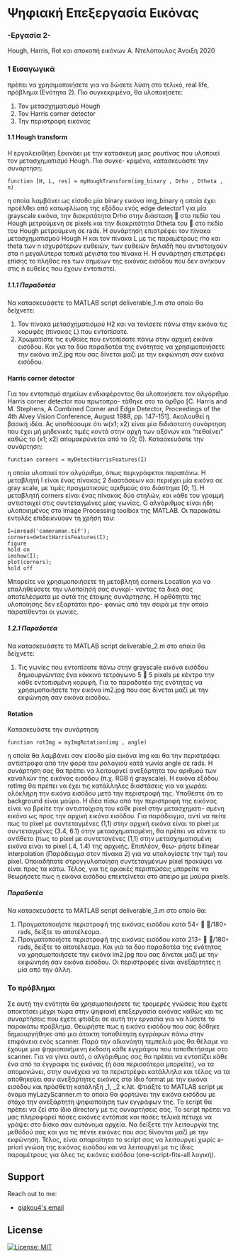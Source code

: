 # Ψηφιακή Επεξεργασία Εικόνας

### -Εργασία 2-
Hough, Harris, Rot και αποκοπή εικόνων
Α. Ντελόπουλος
Άνοιξη 2020

### 1 Εισαγωγικά
πρέπει να χρησιμοποιήσετε για να δώσετε λύση στο τελικό, real life, πρόβλημα (Ενότητα 2). Πιο συγκεκριμένα, θα
υλοποιήσετε:
1. Τον μετασχηματισμό Hough
2. Τον Harris corner detector
3. Την περιστροφή εικόνας

#### 1.1 Hough transform
Η εργαλειοθήκη ξεκινάει με την κατασκευή μιας ρουτίνας που υλοποιεί τον μετασχηματισμό Hough. Πιο συγκε-
κριμένα, κατασκευάστε την συνάρτηση:
```
function [H, L, res] = myHoughTransform(img_binary , Drho , Dtheta , n)
```
η οποία λαμβάνει ως είσοδο μία binary εικόνα img_binary η οποία έχει προέλθει από κατωφλίωση της εξόδου
ενός edge detector1 για μία grayscale εικόνα, την διακριτότητα Drho στην διάσταση  στο πεδίο του Hough μετρούμενη
σε pixels και την διακριτότητα Dtheta του  στο πεδίο του Hough μετρούμενη σε rads.
Η συνάρτηση επιστρέφει τον πίνακα μετασχηματισμού Hough H και τον πίνακα L με τις παραμέτρους rho και
theta των n ισχυρότερων ευθειών, των ευθειών δηλαδή που αντιστοιχούν στα n μεγαλύτερα τοπικά μέγιστα του
πίνακα H. Η συνάρτηση επιστρέφει επίσης το πλήθος res των σημείων της εικόνας εισόδου που δεν ανήκουν στις n
ευθείες που έχουν εντοπιστεί.

##### 1.1.1 Παραδοτέα
Να κατασκευάσετε το MATLAB script deliverable_1.m στο οποίο θα δείχνετε:
1. Τον πίνακα μετασχηματισμού H2 και να τονίσετε πάνω στην εικόνα τις κορυφές (πίνακας L) που εντοπίσατε.
2. Χρωματίστε τις ευθείες που εντοπίσατε πάνω στην αρχική εικόνα εισόδου.
Και για τα δύο παραδοτέα της ενότητας να χρησιμοποιήσετε την εικόνα im2.jpg που σας δίνεται μαζί με την
εκφώνηση σαν εικόνα εισόδου.

#### Harris corner detector
Για τον εντοπισμό σημείων ενδιαφέροντος θα υλοποιήσετε τον αλγόριθμο Harris corner detector που πρωτοπρο-
τάθηκε στο το άρθρο [C. Harris and M. Stephens, A Combined Corner and Edge Detector, Proceedings of the 4th Alvey Vision Conference,
August 1988, pp. 147-151]. Ακολουθεί η βασική ιδέα. Ας υποθέσουμε ότι w(x1; x2) είναι μία διδιάστατη συνάρτηση που
έχει μή μηδενικές τιμές κοντά στην αρχή των αξόνων και “πεθαίνει” καθώς το (x1; x2) απομακρύνεται από το (0; 0).
Κατασκευάστε την συνάρτηση:
```
function corners = myDetectHarrisFeatures(I)
```
η οποία υλοποιεί τον αλγόριθμο, όπως περιγράφεται παραπάνω. Η μεταβλητή I είναι ένας πίνακας 2 διαστάσεων
και περιέχει μία εικόνα σε gray scale, με τιμές πραγματικούς αριθμούς στο διάστημα [0; 1]. Η μεταβλητή corners είναι
ένας πίνακας δύο στηλών, και κάθε του γραμμή αντιστοιχεί στις συντεταγμένες μίας γωνίας. Ο αλγόριθμος είναι ήδη
υλοποιημένος στο Image Processing toolbox της MATLAB. Οι παρακάτω εντολές επιδεικνύουν τη χρήση του:
```
I=imread('cameraman.tif');
corners=detectHarrisFeatures(I);
figure
hold on
imshow(I);
plot(corners);
hold off
```
Μπορείτε να χρησιμοποιήσετε τη μεταβλητή corners.Location για να επαληθεύσετε την υλοποίησή σας συγκρί-
νοντας τα δικά σας αποτελέσματα με αυτά της έτοιμης συνάρτησης. Η ορθότητα της υλοποίησης δεν εξαρτάται προ-
φανώς από την σειρά με την οποία παρατίθενται οι γωνίες.

##### 1.2.1 Παραδοτέα
Να κατασκευάσετε το MATLAB script deliverable_2.m στο οποίο θα δείχνετε:
1. Τις γωνίες που εντοπίσατε πάνω στην grayscale εικόνα εισόδου δημιουργώντας ένα κόκκινο τετράγωνο 5  5
pixels με κέντρο την κάθε εντοπισμένη κορυφή.
Για το παραδοτέο της ενότητας να χρησιμοποιήσετε την εικόνα im2.jpg που σας δίνεται μαζί με την εκφώνηση
σαν εικόνα εισόδου.

#### Rotation
Κατασκευάστε την συνάρτηση:
```
function rotImg = myImgRotation(img , angle)
```
η οποία θα λαμβάνει σαν είσοδο μία εικόνα img και θα την περιστρέφει αντίστροφα από την φορά του ρολογιού
κατά γωνία angle σε rads. Η συνάρτηση σας θα πρέπει να λειτουργεί ανεξάρτητα του αριθμού των καναλιών της
εικόνας εισόδου (π.χ. RGB ή grayscale). H εικόνα εξόδου rotImg θα πρέπει να έχει τις κατάλληλες διαστάσεις για να
χωράει ολόκληρη την εικόνα εισόδου μετά την περιστροφή της. Υποθέστε ότι το background είναι μαύρο.
Η ιδέα πίσω από την περιστροφή της εικόνας είναι να βρείτε την αντιστοίχιση του κάθε pixel στην μετασχηματι-
σμένη εικόνα ως προς την αρχική εικόνα εισόδου. Για παράδειγμα, αντί να πείτε πως το pixel με συντεταγμένες (1,1)
στην αρχική εικόνα είναι το pixel με συντεταγμένες (3.4, 6.1) στην μετασχηματισμένη, θα πρέπει να κάνετε το αντίθετο
(πως το pixel με συντεταγένες (1,1) στην μετασχηματισμένη εικόνα είναι το pixel (.4, 1.4) της αρχικής. Επιπλέον, θεω-
ρήστε bilinear interpolation (Παράδειγμα στον πίνακα 2) για να υπολογίσετε την τιμή του pixel. Οποιαδήποτε
στρογγυλοποίηση συντεταγμένων pixel προκύψει να είναι προς τα κάτω. Τέλος, για τις οριακές περιπτώσεις μπορείτε
να θεωρήσετε πως η εικόνα εισόδου επεκτείνεται στο άπειρο με μαύρα pixels.

##### Παραδοτέα
Να κατασκευάσετε το MATLAB script deliverable_3.m στο οποίο θα:
1. Πραγματοποιήστε περιστροφή της εικόνας εισόδου κατά 54◦  /180◦ rads, δείξτε το αποτέλεσμα.
2. Πραγματοποιήστε περιστροφή της εικόνας εισόδου κατά 213◦  /180◦ rads, δείξτε το αποτέλεσμα.
Και για τα δύο παραδοτέα της ενότητας να χρησιμοποιήσετε την εικόνα im2.jpg που σας δίνεται μαζί με την
εκφώνηση σαν εικόνα εισόδου. Οι περιστροφές είναι ανεξάρτητες η μία από την άλλη.

### Το πρόβλημα
Σε αυτή την ενότητα θα χρησιμοποιήσετε τις τρομερές γνώσεις που έχετε αποκτήσει μέχρι τώρα στην ψηφιακή
επεξεργασία εικόνας καθώς και τις συναρτήσεις που έχετε φτιάξει σε αυτή την εργασία για να λύσετε το παρακάτω
πρόβλημα.
Θεωρήστε πως η εικόνα εισόδου που σας δόθηκε δημιουργήθηκε από μια άτακτη τοποθέτηση εγγράφων πάνω
στην επιφάνεια ενός scanner. Παρά την αδιανόητη τεμπελιά μας θα θέλαμε να έχουμε μια ψηφιοποιήμενη έκδοση κάθε
εγγράφου που τοποθετήσαμε στο scanner. Για να γίνει αυτό, ο αλγόριθμος σας θα πρέπει να εντοπίζει κάθε ένα από τα
έγγραφα τις εικόνας (ή όσα περισσότερα μπορείτε), να τα απομονώνει, στην συνέχεια να τα περιστρέφει κατάλληλα
και τέλος να τα αποθηκεύει σαν ανεξάρτητες εικόνες στο ίδιο format με την εικόνα εισόδου και πρόσθετη κατάληξη
_1, _2 κ.λπ.
Φτιάξτε το MATLAB script με όνομα myLazyScanner.m το οποίο θα φορτώνει την εικόνα εισόδου με στόχο την
ανεξάρτητη ψηφιοποίηση των εγγράφων της. Το script θα πρέπει να ζεί στο ίδιο directory με τις συναρτήσεις σας. Το
script πρέπει να μας πληροφορεί πόσες εικόνες εντόπισε και πόσες τελικά πέτυχε να γράψει στο δίσκο σαν αυτόνομα
αρχεία.
Να δείξετε την λειτουργία της μεθόδού σας και για τις πέντε εικόνες που σας δίνονται μαζί με την εκφώνηση.
Τέλος, είναι απαραίτητο το script σας να λειτουργεί χωρίς a-priori γνώση της εικόνας εισόδου και να λειτουργεί με τις
ίδιες παραμέτρους για όλες τις εικόνες εισόδου (one-script-fits-all λογική).

## Support

Reach out to me:
- [giakou4's email](mailto:giakonick98@gmail.com "giakonick98@gmail.com")

## License
[![License: MIT](https://img.shields.io/badge/License-MIT-yellow.svg)](https://github.com/giakou4/dip_hw2/LICENSE)
